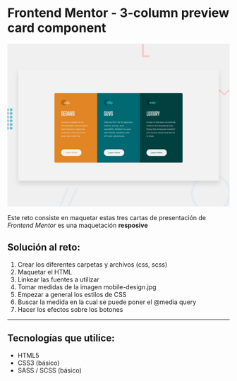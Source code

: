 # Frontend Mentor - 3-column preview card component

![Design preview for the 3-column preview card component coding challenge](./design/desktop-preview.jpg)

Este reto consiste en maquetar estas tres cartas de presentación de <em>Frontend Mentor</em> es una maquetación <strong>resposive</strong>

## Solución al reto:

<ol>
    <li>Crear los diferentes carpetas y archivos (css, scss)</li>
    <li>Maquetar el HTML</li>
    <li>Linkear las fuentes a utilizar</li>
    <li>Tomar medidas de la imagen mobile-design.jpg</li>
    <li>Empezar a general los estilos de CSS</li>
    <li>Buscar la medida en la cual se puede poner el @media query</li>
    <li>Hacer los efectos sobre los botones</li>
</ol>

<hr>

## Tecnologías que utilice:

<ul>
    <li>HTML5</li>
    <li>CSS3 (básico)</li>
    <li>SASS / SCSS (básico)</li>
</ul>